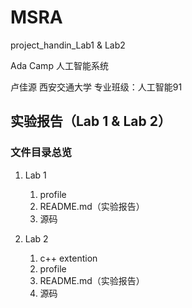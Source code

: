 # MSRA

project_handin_Lab1 & Lab2

Ada Camp 人工智能系统 

卢佳源   西安交通大学   专业班级：人工智能91

## 实验报告（Lab 1 & Lab 2）

### 文件目录总览

1.	Lab 1
    1.	profile
    2.	README.md（实验报告）
    3.	源码

2.	Lab 2
    1.	c++ extention
    2.	profile
    3.	README.md（实验报告）
    4.	源码
